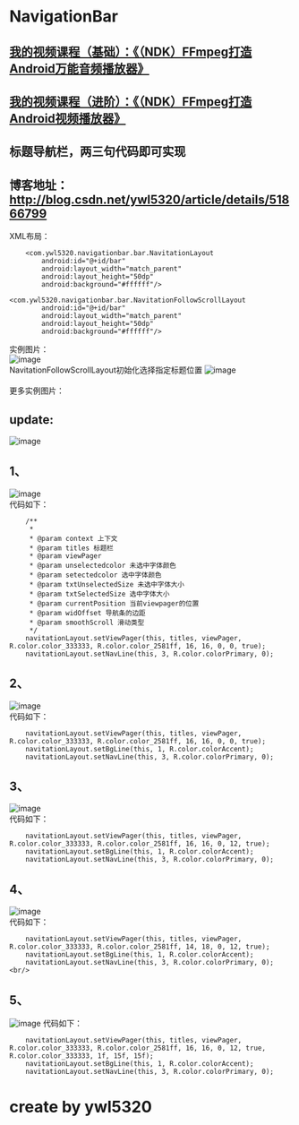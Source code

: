 # NavigationBar

## [我的视频课程（基础）：《（NDK）FFmpeg打造Android万能音频播放器》](https://edu.csdn.net/course/detail/6842)
## [我的视频课程（进阶）：《（NDK）FFmpeg打造Android视频播放器》](https://edu.csdn.net/course/detail/8036)

## 标题导航栏，两三句代码即可实现
## 博客地址：http://blog.csdn.net/ywl5320/article/details/51866799
XML布局：<br/>

        <com.ywl5320.navigationbar.bar.NavitationLayout
            android:id="@+id/bar"
            android:layout_width="match_parent"
            android:layout_height="50dp"
            android:background="#ffffff"/>

	<com.ywl5320.navigationbar.bar.NavitationFollowScrollLayout
            android:id="@+id/bar"
            android:layout_width="match_parent"
            android:layout_height="50dp"
            android:background="#ffffff"/>

实例图片：<br/>
![image](https://github.com/wanliyang1990/NavigationBar/blob/master/imgs/tabs.gif)<br/>
NavitationFollowScrollLayout初始化选择指定标题位置
![image](https://github.com/wanliyang1990/NavigationBar/blob/master/imgs/init.gif)<br/>
<br/>
更多实例图片：<br/>
## update:
![image](https://github.com/wanliyang1990/NavigationBar/blob/master/imgs/nav5.gif)<br/>

## 1、
![image](https://github.com/wanliyang1990/NavigationBar/blob/master/imgs/nav1.gif)<br/>
代码如下：<br/>

        /**
         *
         * @param context 上下文
         * @param titles 标题栏
         * @param viewPager
         * @param unselectedcolor 未选中字体颜色
         * @param setectedcolor 选中字体颜色
         * @param txtUnselectedSize 未选中字体大小
         * @param txtSelectedSize 选中字体大小
         * @param currentPosition 当前viewpager的位置
         * @param widOffset 导航条的边距
         * @param smoothScroll 滑动类型
         */
        navitationLayout.setViewPager(this, titles, viewPager, R.color.color_333333, R.color.color_2581ff, 16, 16, 0, 0, true);
        navitationLayout.setNavLine(this, 3, R.color.colorPrimary, 0);
        
## 2、
![image](https://github.com/wanliyang1990/NavigationBar/blob/master/imgs/nav2.gif)<br/>
代码如下：<br/>

        navitationLayout.setViewPager(this, titles, viewPager, R.color.color_333333, R.color.color_2581ff, 16, 16, 0, 0, true);
        navitationLayout.setBgLine(this, 1, R.color.colorAccent);
        navitationLayout.setNavLine(this, 3, R.color.colorPrimary, 0);
        
## 3、
![image](https://github.com/wanliyang1990/NavigationBar/blob/master/imgs/nav3.gif)<br/>
代码如下：<br/>

        navitationLayout.setViewPager(this, titles, viewPager, R.color.color_333333, R.color.color_2581ff, 16, 16, 0, 12, true);
        navitationLayout.setBgLine(this, 1, R.color.colorAccent);
        navitationLayout.setNavLine(this, 3, R.color.colorPrimary, 0);
        
## 4、
![image](https://github.com/wanliyang1990/NavigationBar/blob/master/imgs/nav4.gif)<br/>
代码如下：<br/>

        navitationLayout.setViewPager(this, titles, viewPager, R.color.color_333333, R.color.color_2581ff, 14, 18, 0, 12, true);
        navitationLayout.setBgLine(this, 1, R.color.colorAccent);
        navitationLayout.setNavLine(this, 3, R.color.colorPrimary, 0);<br/>

## 5、
![image](https://github.com/wanliyang1990/NavigationBar/blob/master/imgs/img5.gif)
代码如下：<br/>

        navitationLayout.setViewPager(this, titles, viewPager, R.color.color_333333, R.color.color_2581ff, 16, 16, 0, 12, true, R.color.color_333333, 1f, 15f, 15f);
        navitationLayout.setBgLine(this, 1, R.color.colorAccent);
        navitationLayout.setNavLine(this, 3, R.color.colorPrimary, 0);


    
# create by ywl5320
